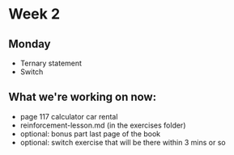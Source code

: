 # Week 2

## Monday
- Ternary statement
- Switch

## What we're working on now:
- page 117 calculator car rental
- reinforcement-lesson.md (in the exercises folder)
- optional: bonus part last page of the book
- optional: switch exercise that will be there within 3 mins or so
